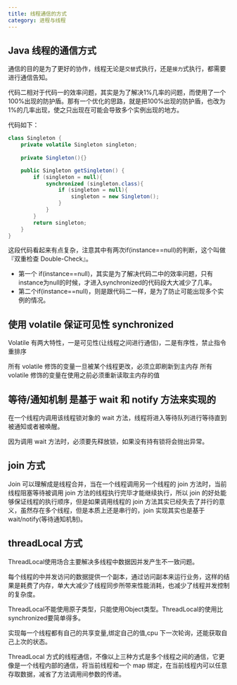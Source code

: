 ```yaml
---
title: 线程通信的方式
category: 进程与线程
---
```


## Java 线程的通信方式

通信的目的是为了更好的协作，线程无论是`交替`式执行，还是`接力`式执行，都需要进行通信告知。

代码二相对于代码一的效率问题，其实是为了解决1%几率的问题，而使用了一个100%出现的防护盾。那有一个优化的思路，就是把100%出现的防护盾，也改为1%的几率出现，使之只出现在可能会导致多个实例出现的地方。

代码如下：

```java
class Singleton {
    private volatile Singleton singleton;
    
    private Singleton(){}

    public Singleton getSingleton() {
        if (singleton = null){
            synchronized (singleton.class){
                if (singleton = null){
                    singleton = new Singleton();
                }
            }
        }
        return singleton;
    }
}
```

这段代码看起来有点复杂，注意其中有两次if(instance==null)的判断，这个叫做『双重检查 Double-Check』。

- 第一个 if(instance==null)，其实是为了解决代码二中的效率问题，只有instance为null的时候，才进入synchronized的代码段大大减少了几率。
- 第二个if(instance==null)，则是跟代码二一样，是为了防止可能出现多个实例的情况。

## 使用 volatile 保证可见性 synchronized

Volatile 有两大特性，一是可见性(让线程之间进行通信)，二是有序性，禁止指令重排序

所有 volatile 修饰的变量一旦被某个线程更改，必须立即刷新到主内存
所有 volatile 修饰的变量在使用之前必须重新读取主内存的值

## 等待/通知机制 是基于 wait 和 notify 方法来实现的

在一个线程内调用该线程锁对象的 wait 方法，线程将进入等待队列进行等待直到被通知或者被唤醒。

因为调用 wait 方法时，必须要先释放锁，如果没有持有锁将会抛出异常。

## join 方式

Join 可以理解成是线程合并，当在一个线程调用另一个线程的 join 方法时，当前线程阻塞等待被调用 join 方法的线程执行完毕才能继续执行，所以 join 的好处能够保证线程的执行顺序，但是如果调用线程的 join 方法其实已经失去了并行的意义，虽然存在多个线程，但是本质上还是串行的，join 实现其实也是基于 wait/notify(等待通知机制)。

## threadLocal 方式

ThreadLocal使用场合主要解决多线程中数据因并发产生不一致问题。

每个线程的中并发访问的数据提供一个副本，通过访问副本来运行业务，这样的结果是耗费了内存，单大大减少了线程同步所带来性能消耗，也减少了线程并发控制的复杂度。

ThreadLocal不能使用原子类型，只能使用Object类型。ThreadLocal的使用比synchronized要简单得多。

实现每一个线程都有自己的共享变量,绑定自己的值,cpu 下一次轮询，还能获取自己上次的状态。

ThreadLocal 方式的线程通信，不像以上三种方式是多个线程之间的通信，它更像是一个线程内部的通信，将当前线程和一个 map 绑定，在当前线程内可以任意存取数据，减省了方法调用间参数的传递。
